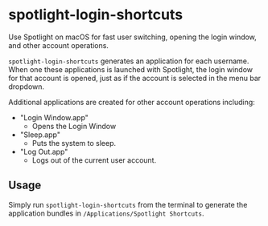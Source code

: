 # spotlight-login-shortcuts

Use Spotlight on macOS for fast user switching, opening the login window, and
other account operations.

`spotlight-login-shortcuts` generates an application for each username.
When one these applications is launched with Spotlight, the login window
for that account is opened, just as if the account is selected in the
menu bar dropdown.

Additional applications are created for other account operations
including:

- "Login Window.app"
    - Opens the Login Window
- "Sleep.app"
    - Puts the system to sleep.
- "Log Out.app"
    - Logs out of the current user account.

## Usage

Simply run `spotlight-login-shortcuts` from the terminal to generate the application bundles in `/Applications/Spotlight Shortcuts`.

